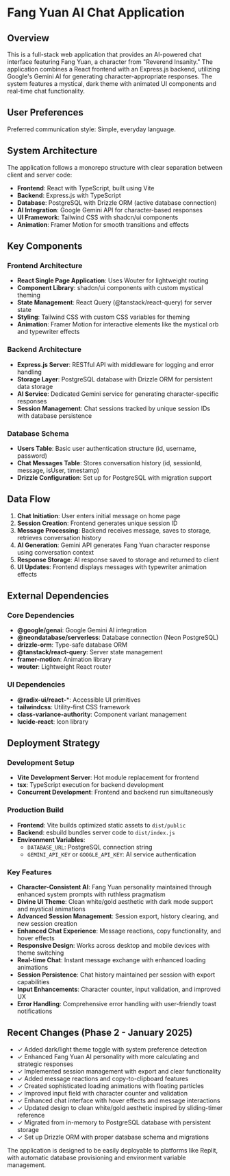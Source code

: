 # Fang Yuan AI Chat Application

## Overview

This is a full-stack web application that provides an AI-powered chat interface featuring Fang Yuan, a character from "Reverend Insanity." The application combines a React frontend with an Express.js backend, utilizing Google's Gemini AI for generating character-appropriate responses. The system features a mystical, dark theme with animated UI components and real-time chat functionality.

## User Preferences

Preferred communication style: Simple, everyday language.

## System Architecture

The application follows a monorepo structure with clear separation between client and server code:

- **Frontend**: React with TypeScript, built using Vite
- **Backend**: Express.js with TypeScript
- **Database**: PostgreSQL with Drizzle ORM (active database connection)
- **AI Integration**: Google Gemini API for character-based responses
- **UI Framework**: Tailwind CSS with shadcn/ui components
- **Animation**: Framer Motion for smooth transitions and effects

## Key Components

### Frontend Architecture
- **React Single Page Application**: Uses Wouter for lightweight routing
- **Component Library**: shadcn/ui components with custom mystical theming
- **State Management**: React Query (@tanstack/react-query) for server state
- **Styling**: Tailwind CSS with custom CSS variables for theming
- **Animation**: Framer Motion for interactive elements like the mystical orb and typewriter effects

### Backend Architecture
- **Express.js Server**: RESTful API with middleware for logging and error handling
- **Storage Layer**: PostgreSQL database with Drizzle ORM for persistent data storage
- **AI Service**: Dedicated Gemini service for generating character-specific responses
- **Session Management**: Chat sessions tracked by unique session IDs with database persistence

### Database Schema
- **Users Table**: Basic user authentication structure (id, username, password)
- **Chat Messages Table**: Stores conversation history (id, sessionId, message, isUser, timestamp)
- **Drizzle Configuration**: Set up for PostgreSQL with migration support

## Data Flow

1. **Chat Initiation**: User enters initial message on home page
2. **Session Creation**: Frontend generates unique session ID
3. **Message Processing**: Backend receives message, saves to storage, retrieves conversation history
4. **AI Generation**: Gemini API generates Fang Yuan character response using conversation context
5. **Response Storage**: AI response saved to storage and returned to client
6. **UI Updates**: Frontend displays messages with typewriter animation effects

## External Dependencies

### Core Dependencies
- **@google/genai**: Google Gemini AI integration
- **@neondatabase/serverless**: Database connection (Neon PostgreSQL)
- **drizzle-orm**: Type-safe database ORM
- **@tanstack/react-query**: Server state management
- **framer-motion**: Animation library
- **wouter**: Lightweight React router

### UI Dependencies
- **@radix-ui/react-***: Accessible UI primitives
- **tailwindcss**: Utility-first CSS framework
- **class-variance-authority**: Component variant management
- **lucide-react**: Icon library

## Deployment Strategy

### Development Setup
- **Vite Development Server**: Hot module replacement for frontend
- **tsx**: TypeScript execution for backend development
- **Concurrent Development**: Frontend and backend run simultaneously

### Production Build
- **Frontend**: Vite builds optimized static assets to `dist/public`
- **Backend**: esbuild bundles server code to `dist/index.js`
- **Environment Variables**: 
  - `DATABASE_URL`: PostgreSQL connection string
  - `GEMINI_API_KEY` or `GOOGLE_API_KEY`: AI service authentication

### Key Features
- **Character-Consistent AI**: Fang Yuan personality maintained through enhanced system prompts with ruthless pragmatism
- **Divine UI Theme**: Clean white/gold aesthetic with dark mode support and mystical animations
- **Advanced Session Management**: Session export, history clearing, and new session creation
- **Enhanced Chat Experience**: Message reactions, copy functionality, and hover effects
- **Responsive Design**: Works across desktop and mobile devices with theme switching
- **Real-time Chat**: Instant message exchange with enhanced loading animations
- **Session Persistence**: Chat history maintained per session with export capabilities
- **Input Enhancements**: Character counter, input validation, and improved UX
- **Error Handling**: Comprehensive error handling with user-friendly toast notifications

## Recent Changes (Phase 2 - January 2025)
- ✓ Added dark/light theme toggle with system preference detection
- ✓ Enhanced Fang Yuan AI personality with more calculating and strategic responses
- ✓ Implemented session management with export and clear functionality
- ✓ Added message reactions and copy-to-clipboard features
- ✓ Created sophisticated loading animations with floating particles
- ✓ Improved input field with character counter and validation
- ✓ Enhanced chat interface with hover effects and message interactions
- ✓ Updated design to clean white/gold aesthetic inspired by sliding-timer reference
- ✓ Migrated from in-memory to PostgreSQL database with persistent storage
- ✓ Set up Drizzle ORM with proper database schema and migrations

The application is designed to be easily deployable to platforms like Replit, with automatic database provisioning and environment variable management.